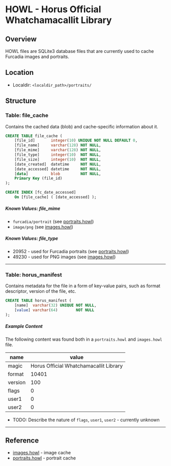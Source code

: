 # HOWL - Horus Official Whatchamacallit Library
## Overview
HOWL files are SQLite3 database files that are currently used to cache Furcadia
images and portraits.

## Location
* Localdir: `<localdir_path>/portraits/`

## Structure
### Table: file_cache
Contains the cached data (blob) and cache-specific information about it.

```sql
CREATE TABLE file_cache (
	[file_id]       integer(10) UNIQUE NOT NULL DEFAULT 0,
	[file_name]     varchar(128) NOT NULL,
	[file_mime]     varchar(128) NOT NULL,
	[file_type]     integer(10)  NOT NULL,
	[file_size]     integer(10)  NOT NULL,
	[date_created]  datetime     NOT NULL,
	[date_accessed] datetime     NOT NULL,
	[data]          blob         NOT NULL,
	Primary Key (file_id)
);

CREATE INDEX [fc_date_accessed] 
	On [file_cache] ( [date_accessed] );
```

##### Known Values: file_mime
* `furcadia/portrait` (see [portraits.howl](../files/portraits.howl.md))
* `image/png` (see [images.howl](../files/images.howl.md))

##### Known Values: file_type
* 20952 - used for Furcadia portraits (see [portraits.howl](../files/portraits.howl.md))
* 49230 - used for PNG images (see [images.howl](../files/images.howl.md))

-------------------------------------------------------------------------------

### Table: horus_manifest
Contains metadata for the file in a form of key-value pairs, such as format
descriptor, version of the file, etc.

```sql
CREATE TABLE horus_manifest (
	[name]  varchar(32) UNIQUE NOT NULL,
	[value] varchar(64)        NOT NULL
);
```

##### Example Content
The following content was found both in a `portraits.howl` and `images.howl`
file.

| name    | value                                  |
| ------- | -------------------------------------- |
| magic   | Horus Official Whatchamacallit Library |
| format  | 10401                                  |
| version | 100                                    |
| flags   | 0                                      |
| user1   | 0                                      |
| user2   | 0                                      |
* TODO: Describe the nature of `flags`, `user1`, `user2` - currently unknown

-------------------------------------------------------------------------------

## Reference
* [images.howl](../files/images.howl.md) - image cache
* [portraits.howl](../files/portraits.howl.md) - portrait cache
